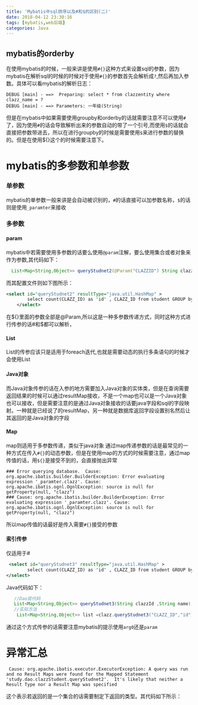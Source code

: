 ```yaml
---
title: 'Mybatis中sql排序以及#和$的区别(二)'
date: 2018-04-12 23:30:16
tags: [mybatis,web后端]
categories: Java
---
```


## mybatis的orderby
在使用mybatis的时候，一般来讲是使用`#{}`这种方式来设置sql的参数，因为mybatis在解析sql的时候的时候对于使用`#{}`的参数首先会解析成`?`,然后再加入参数。具体可以看mybatis的解析日志：
```
DEBUG [main] - ==>  Preparing: select * from clazzentity where clazz_name = ? 
DEBUG [main] - ==> Parameters: 一年级(String)
```
但是在mybatis中如果需要使用groupby和orderby的话就需要注意不可以使用`#`了，因为使用`#`的话会导致解析出来的参数自动的带了一个引号,而使用`$`的话就会直接把参数带进去，所以在进行groupby的时候是需要使用`$`来进行参数的替换的。但是在使用${}这个的时候需要注意下。

# mybatis的多参数和单参数
### 单参数
mybatis的单参数一般来讲是会自动被识别的，`#`的话直接可以加参数名称，`$`的话则是使用`_paramter`来接收


### 多参数
#### param
mybatis中若需要使用多参数的话要么使用`@param`注解，要么使用集合或者对象来作为参数,其代码如下：
```java
  List<Map<String,Object>> queryStudnet2(@Param("CLAZZID") String clazzId ,@Param("name") String name);
```
而其配置文件则如下图所示：
```xml
<select id="queryStudnet2" resultType="java.util.HashMap" >
        select count(CLAZZ_ID) as 'id' , CLAZZ_ID from student GROUP by ${CLAZZID} order by ${name}
    </select>
```
在${}里面的参数全部是@Param,所以这是一种多参数传递方式，同时这种方式进行传参的话#和$都可以解析，

#### List
List的传参应该只是适用于foreach迭代,也就是需要动态的执行多条语句的时候才会使用List


#### Java对象
而Java对象传参的话在入参的地方需要加入Java对象的实体类，但是在查询需要返回结果的时候可以通过resultMap接收，不是一个map也可以是一个Java对象也可以接收，但是需要注意的是通过Java对象接收的话要java字段和sql的字段映射。一种就是已经说了的resultMap，另一种就是数据库返回字段设置别名然后让其返回的是Java对象的字段

#### Map
map则适用于多参数传递，类似于java对象
通过map传递参数的话是最常见的一种方式在传入`#{}`的动态参数，但是在使用map的方式的时候需要注意，通过map传值的话，用`${}`是接受不到的，会直接抛出异常
```
### Error querying database.  Cause: org.apache.ibatis.builder.BuilderException: Error evaluating expression '_paramter.clazz'. Cause: org.apache.ibatis.ognl.OgnlException: source is null for getProperty(null, "clazz")
### Cause: org.apache.ibatis.builder.BuilderException: Error evaluating expression '_paramter.clazz'. Cause: org.apache.ibatis.ognl.OgnlException: source is null for getProperty(null, "clazz")
```
所以map传值的话最好是传入需要`#{}`接受的参数

#### 索引传参
仅适用于#
```xml
 <select id="queryStudnet3" resultType="java.util.HashMap" >
        select count(CLAZZ_ID) as 'id' , CLAZZ_ID from student GROUP by #{arg0} order by #{arg1}
</select>
```
Java代码如下：
```java
   //Dao层代码
   List<Map<String,Object>> queryStudnet3(String clazzId ,String name);
   //实际方法
    List<Map<String,Object>> list =clazz.queryStudnet3("CLAZZ_ID","id");
```
通过这个方式传参的话需要注意mybatis的提示使用`arg0`还是`param`
# 异常汇总
```
 Cause: org.apache.ibatis.executor.ExecutorException: A query was run and no Result Maps were found for the Mapped Statement 'study.dao.clazzStudent.queryStudnet2'.  It's likely that neither a Result Type nor a Result Map was specified
```
这个表示若返回的是一个集合的话需要制定下返回的类型。其代码如下所示：
